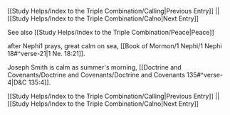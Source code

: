 [[Study Helps/Index to the Triple Combination/Calling|Previous Entry]]  ||  [[Study Helps/Index to the Triple Combination/Calno|Next Entry]]

 See also [[Study Helps/Index to the Triple Combination/Peace|Peace]]

 after Nephi1 prays, great calm on sea, [[Book of Mormon/1 Nephi/1 Nephi 18#^verse-21|1 Ne. 18:21]].

 Joseph Smith is calm as summer's morning, [[Doctrine and Covenants/Doctrine and Covenants/Doctrine and Covenants 135#^verse-4|D&C 135:4]].

[[Study Helps/Index to the Triple Combination/Calling|Previous Entry]]  ||  [[Study Helps/Index to the Triple Combination/Calno|Next Entry]]
